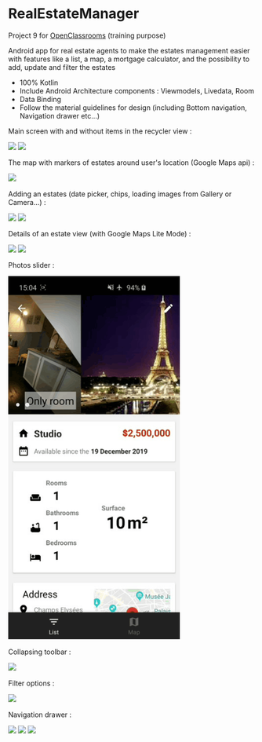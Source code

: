 # RealEstateManager
Project 9 for [OpenClassrooms](https://openclassrooms.com) (training purpose)

Android app for real estate agents to make the estates management easier with features like a list, a map, 
a mortgage calculator, and the possibility to add, update and filter the estates

- 100% Kotlin
- Include Android Architecture components : Viewmodels, Livedata, Room
- Data Binding
- Follow the material guidelines for design (including Bottom navigation, Navigation drawer etc...)

Main screen with and without items in the recycler view :

<img src="https://i.imgur.com/MoPvTSI.jpg" width="300"> <img src="https://i.imgur.com/HSJ3W6r.jpg" width="300">


The map with markers of estates around user's location (Google Maps api) :

<img src="https://i.imgur.com/yuzefzv.jpg" width="300">


Adding an estates (date picker, chips, loading images from Gallery or Camera...) :

<img src="https://i.imgur.com/1sxXkuz.jpg" width="300"> <img src="https://i.imgur.com/V0bxrGH.jpg" width="300"> 


Details of an estate view (with Google Maps Lite Mode) :

<img src="https://i.imgur.com/vAZGFVm.jpg" width="300"> <img src="https://i.imgur.com/Ep7c3HV.jpg" width="300"> 


Photos slider :

![](20191219_150804.gif)


Collapsing toolbar :

![](20191219_151056.gif)


Filter options :

![](20191219_150221.gif)


Navigation drawer :

<img src="https://i.imgur.com/77sJOs8.jpg" width="300"> <img src="https://i.imgur.com/GLZrAqD.jpg" width="300"> <img src="https://i.imgur.com/iUjGm6z.jpg" width="300">
